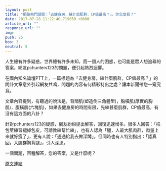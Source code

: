 ```yaml
---
layout: post
title: "網路熱門話題：「去健身房，練什麼肌群，CP值最高？」，你怎麼看？"
date: 2017-07-28 11:22:40.719059 +0800
article_url: ""
response_url: ""
img: 
push: 25
boo: 3
neutral: 5
---
```


人生總有許多疑惑，世界總有許多未知，而一個人的困惑，也可能是眾人想追尋的答案，網友pchunters123的問題，便引起熱烈迴響。

在國內知名論壇PTT上，一篇標題為「去健身房，練什麼肌群，CP值最高？」的問卦文章意外引起網友共鳴，問題的內容有何精彩特出之處？讓本新聞帶您一窺究竟。

文章內容提到，有聽過的說法是，背闊肌(塑造倒三角體型)，胸橫肌(厚實的胸肌)，腹橫肌(六塊肌)，如果去健身房的時間有限，先練甚麼肌群，CP值最高，有沒有這方面的八卦？

針對pchunters123的疑惑，網友紛紛提出解答，回復迅速增多。很多人回答：「把包莖練習褪掉包皮，可請教練幫忙練」，也有人認為「腿，人最大肌肉群，肉量上來就好瘦了」，更有人說：「通通給我去做深蹲」，但同時也有人特別指出：「認真回，大肌群胸背腿」，引人深思。

一個問題，百種解答，您的答案，又是什麼呢？

<a href = "https://www.ptt.cc/bbs/Gossiping/M.1501168322.A.0AC.html">原文連結</a>

